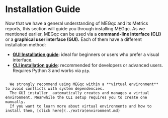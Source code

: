 # Installation Guide
Now that we have a general understanding of MEGqc and its Metrics reports, this section will guide you through installing MEGqc. As we mentioned earlier, MEGqc can be used via a **command-line interface (CLI)** or a **graphical user interface (GUI).** Each of them have a different installation method:

* **[GUI Installation guide](../installation/gui.md)**: ideal for beginners or users who prefer a visual interface. 
* **[CLI installation guide](../installation/cli.md)**: recommended for developers or advanced users. Requires Python 3 and works via `pip`. 


```{warning}

  We strongly recommend using MEGqc within a **virtual environment** to avoid conflicts with system dependencies.
  The GUI installer  automatically creates and manages a virtual environment. Meanwhile the CLI setup requires you to create one manually.
  If you want to learn more about virtual environments and how to install them, [click here](../extra(environment.md)

``` 
